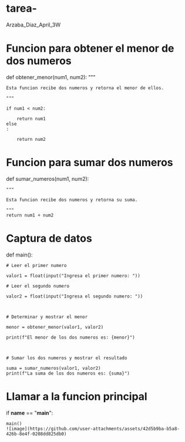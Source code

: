 # tarea-
Arzaba_Diaz_April_3W
# Funcion para obtener el menor de dos numeros
def obtener_menor(num1, num2):
    """
    
    Esta funcion recibe dos numeros y retorna el menor de ellos.
    
    """
    
    if num1 < num2:
    
        return num1
    else
    :
    
        return num2



# Funcion para sumar dos numeros

def sumar_numeros(num1, num2):

    """
    
    Esta funcion recibe dos numeros y retorna su suma.
    
    """
    return num1 + num2


# Captura de datos

def main():

    # Leer el primer numero
    
    valor1 = float(input("Ingresa el primer numero: "))
    
    # Leer el segundo numero
    
    valor2 = float(input("Ingresa el segundo numero: "))



    # Determinar y mostrar el menor
    
    menor = obtener_menor(valor1, valor2)
    
    print(f"El menor de los dos numeros es: {menor}")



    # Sumar los dos numeros y mostrar el resultado
    
    suma = sumar_numeros(valor1, valor2)
    print(f"La suma de los dos numeros es: {suma}")



# Llamar a la funcion principal

if __name__ == "__main__":

    main()
    ![image](https://github.com/user-attachments/assets/42d5b9ba-b5a8-426b-8e4f-0208dd825db0)



  
